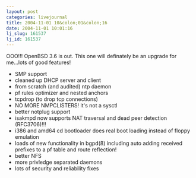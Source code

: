 ```yaml
---
layout: post
categories: livejournal
title: 2004-11-01 10&colon;01&colon;16
date: 2004-11-01 10:01:16
lj_slug: 161537
lj_id: 161537
---
```

OOO!!! OpenBSD 3.6 is out. This one will definately be an upgrade for me...lots of good features!



  * SMP support
  * cleaned up DHCP server and client
  * from scratch (and audited) ntp daemon
  * pf rules optimizer and nested anchors
  * tcpdrop (to drop tcp connections)
  * NO MORE NMPCLISTERS! it's not a sysctl
  * better notplug support
  * isakmpd now supports NAT traversal and dead peer detection (RFC3706)!!!
  * i386 and amd64 cd bootloader does real boot loading instead of floppy emulation
  * loads of new functionality in bgpd(8) including auto adding received prefixes to a pf table and route reflection!
  * better NFS
  * more privledge separated daemons
  * lots of security and reliability fixes
